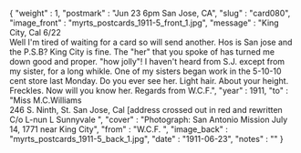 {
  "weight" : 1,
  "postmark" : "Jun 23 6pm San Jose, CA",
  "slug" : "card080",
  "image_front" : "myrts_postcards_1911-5_front_1.jpg",
  "message" : "King City, Cal 6/22<br>Well I'm tired of waiting for a card so will send another. Hos is San jose and the P.S.B? King City is fine. The \"her\" that you spoke of has turned me down good and proper. \"how jolly\"! I haven't heard from S.J. except from my sister, for a long whikle. One of my sisters began work in the 5-10-10 cent store last Monday. Do you ever see her. Light hair. About your height. Freckles. Now will you know her. Regards from W.C.F.",
  "year" : 1911,
  "to" : "Miss M.C.Williams<br> 246 S. Ninth, St. San Jose, Cal [address crossed out in red and rewritten C/o L-nun L Sunnyvale ",
  "cover" : "Photograph: San Antonio Mission July 14, 1771 near King City",
  "from" : "W.C.F. ",
  "image_back" : "myrts_postcards_1911-5_back_1.jpg",
  "date" : "1911-06-23",
  "notes" : ""
}
